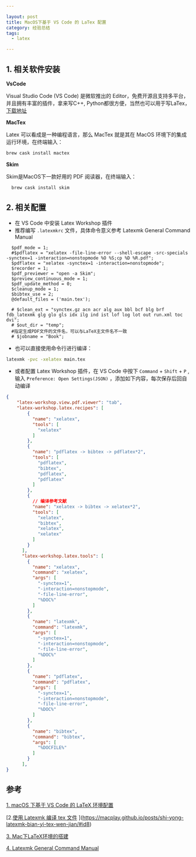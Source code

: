 ```yaml
---

layout: post
title: MacOS下基于 VS Code 的 LaTex 配置
category: 经验总结
tags: 
  - latex

---
```


<style>
img{
    width: 60%;
    padding-left: 20%;
}
</style>



## 1. 相关软件安装

**VsCode**

Visual Studio Code (VS Code) 是微软推出的 Editor，免费开源且支持多平台，并且拥有丰富的插件，拿来写C++, Python都很方便，当然也可以用于写LaTex，[下载地址](https://code.visualstudio.com/Download)  

**MacTex**

Latex 可以看成是一种编程语言，那么 MacTex 就是其在 MacOS 环境下的集成运行环境，在终端输入：

```bash
brew cask install mactex
```

**Skim**

Skim是MacOS下一款好用的 PDF 阅读器，在终端输入：

```bash
  brew cask install skim
```



## 2. 相关配置

- 在 VS Code 中安装 Latex Workshop 插件
- 推荐编写 `.latexmkrc` 文件，具体命令意义参考 Latexmk General Command Manual

```
  $pdf_mode = 1;
  #$pdflatex = "xelatex -file-line-error --shell-escape -src-specials -synctex=1 -interaction=nonstopmode %O %S;cp %D %R.pdf";
  $pdflatex = "xelatex -synctex=1 -interaction=nonstopmode";
  $recorder = 1;
  $pdf_previewer = "open -a Skim";
  $preview_continuous_mode = 1;
  $pdf_update_method = 0;
  $cleanup_mode = 1;
  $bibtex_use = 2;
  @default_files = ('main.tex');
  
  # $clean_ext = "synctex.gz acn acr alg aux bbl bcf blg brf fdb_latexmk glg glo gls idx ilg ind ist lof log lot out run.xml toc dvi";
  # $out_dir = "temp";
  #指定生成PDF文件的文件名，可以与LaTeX主文件名不一致
  # $jobname = "Book";
```

- 也可以直接使用命令行进行编译：

```bash
latexmk -pvc -xelatex main.tex
```

- 或者配置 Latex Workshop 插件，在 VS Code 中按下 `Command` + `Shift` + `P` , 输入 `Preference: Open Settings(JSON)` ，添加如下内容，每次保存后回自动编译



```json
{
    "latex-workshop.view.pdf.viewer": "tab",
    "latex-workshop.latex.recipes": [
        {
          "name": "xelatex",
          "tools": [
            "xelatex"
          ]
        },
        {
          "name": "pdflatex -> bibtex -> pdflatex*2",
          "tools": [
            "pdflatex",
            "bibtex",
            "pdflatex",
            "pdflatex"
          ]
        },
        {
          // 编译参考文献
          "name": "xelatex -> bibtex -> xelatex*2",
          "tools": [
            "xelatex",
            "bibtex",
            "xelatex",
            "xelatex"
          ]
        }
      ],
      "latex-workshop.latex.tools": [
        {
          "name": "xelatex",
          "command": "xelatex",
          "args": [
            "-synctex=1",
            "-interaction=nonstopmode",
            "-file-line-error",
            "%DOC%"
          ]
        },
        {
          "name": "latexmk",
          "command": "latexmk",
          "args": [
            "-synctex=1",
            "-interaction=nonstopmode",
            "-file-line-error",
            "%DOC%"
          ]
        },
        {
          "name": "pdflatex",
          "command": "pdflatex",
          "args": [
            "-synctex=1",
            "-interaction=nonstopmode",
            "-file-line-error",
            "%DOC%"
          ]
        },
        {
          "name": "bibtex",
          "command": "bibtex",
          "args": [
            "%DOCFILE%"
          ]
        }
      ],
}
```







## 参考

[1. macOS 下基于 VS Code 的 LaTeX 环境配置](https://www.jianshu.com/p/c09b3409317f)

[2.[使用 Latexmk 编译 tex 文件](https://macplay.github.io/posts/shi-yong-latexmk-bian-yi-tex-wen-jian/) ](https://macplay.github.io/posts/shi-yong-latexmk-bian-yi-tex-wen-jian/#id8)

[3. Mac下LaTeX环境的搭建](https://fengxc.me/Mac%E4%B8%8BLaTeX%E7%8E%AF%E5%A2%83%E7%9A%84%E6%90%AD%E5%BB%BA.html)

[4. Latexmk General Command Manual](http://personal.psu.edu/jcc8//software/latexmk-jcc/latexmk-465.pdf)